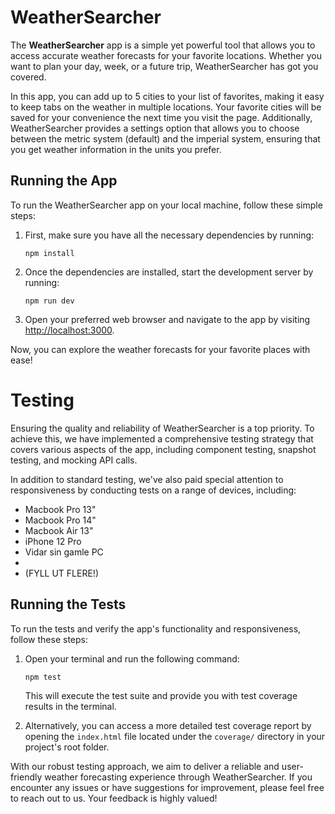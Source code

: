 # WeatherSearcher

The **WeatherSearcher** app is a simple yet powerful tool that allows you to access accurate weather forecasts for your favorite locations. Whether you want to plan your day, week, or a future trip, WeatherSearcher has got you covered.

In this app, you can add up to 5 cities to your list of favorites, making it easy to keep tabs on the weather in multiple locations. Your favorite cities will be saved for your convenience the next time you visit the page. Additionally, WeatherSearcher provides a settings option that allows you to choose between the metric system (default) and the imperial system, ensuring that you get weather information in the units you prefer.

## Running the App

To run the WeatherSearcher app on your local machine, follow these simple steps:

1. First, make sure you have all the necessary dependencies by running:

   ```
   npm install
   ```

2. Once the dependencies are installed, start the development server by running:

   ```
   npm run dev
   ```

3. Open your preferred web browser and navigate to the app by visiting [http://localhost:3000](http://localhost:3000).

Now, you can explore the weather forecasts for your favorite places with ease!

# Testing

Ensuring the quality and reliability of WeatherSearcher is a top priority. To achieve this, we have implemented a comprehensive testing strategy that covers various aspects of the app, including component testing, snapshot testing, and mocking API calls.

In addition to standard testing, we've also paid special attention to responsiveness by conducting tests on a range of devices, including:

- Macbook Pro 13"
- Macbook Pro 14"
- Macbook Air 13"
- iPhone 12 Pro
- Vidar sin gamle PC
-
- (FYLL UT FLERE!)

## Running the Tests

To run the tests and verify the app's functionality and responsiveness, follow these steps:

1. Open your terminal and run the following command:

   ```
   npm test
   ```

   This will execute the test suite and provide you with test coverage results in the terminal.

2. Alternatively, you can access a more detailed test coverage report by opening the `index.html` file located under the `coverage/` directory in your project's root folder.

With our robust testing approach, we aim to deliver a reliable and user-friendly weather forecasting experience through WeatherSearcher. If you encounter any issues or have suggestions for improvement, please feel free to reach out to us. Your feedback is highly valued!
